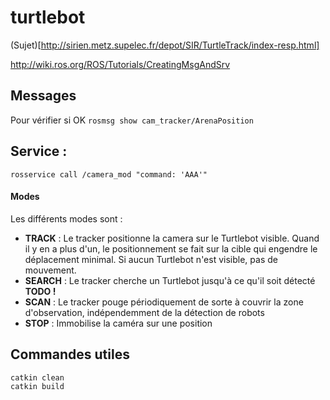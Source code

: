 # turtlebot

(Sujet)[http://sirien.metz.supelec.fr/depot/SIR/TurtleTrack/index-resp.html]

http://wiki.ros.org/ROS/Tutorials/CreatingMsgAndSrv

## Messages

Pour vérifier si OK
`rosmsg show cam_tracker/ArenaPosition`

## Service :

`rosservice call /camera_mod "command: 'AAA'"`

#### Modes
Les différents modes sont :
- **TRACK** : Le tracker positionne la camera sur le Turtlebot visible. Quand il y en a plus d'un, le positionnement se fait sur la cible qui engendre le déplacement minimal. Si aucun Turtlebot n'est visible, pas de mouvement.
- **SEARCH** : Le tracker cherche un Turtlebot jusqu'à ce qu'il soit détecté **TODO !**
- **SCAN** : Le tracker pouge périodiquement de sorte à couvrir la zone d'observation, indépendemment de la détection de robots
- **STOP** : Immobilise la caméra sur une position

## Commandes utiles

```
catkin clean
catkin build
```

